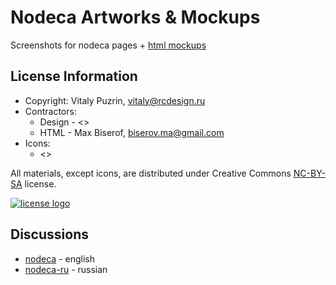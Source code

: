 Nodeca Artworks & Mockups
=========================

Screenshots for nodeca pages + [html mockups](http://nodeca.github.com/nodeca-design/)

License Information
-------------------

- Copyright: Vitaly Puzrin, vitaly@rcdesign.ru
- Contractors:
  - Design - <>
  - HTML - Max Biserof, biserov.ma@gmail.com
- Icons:
  - <>

All materials, except icons, are distributed under Creative Commons [NC-BY-SA](http://creativecommons.org/licenses/by-nc-sa/3.0/) license.

[![license logo](http://i.creativecommons.org/l/by-nc-sa/3.0/88x31.png)](http://creativecommons.org/licenses/by-nc-sa/3.0/)

Discussions
-----------

- [nodeca](https://groups.google.com/group/nodeca/) - english
- [nodeca-ru](https://groups.google.com/group/nodeca-ru/) - russian

